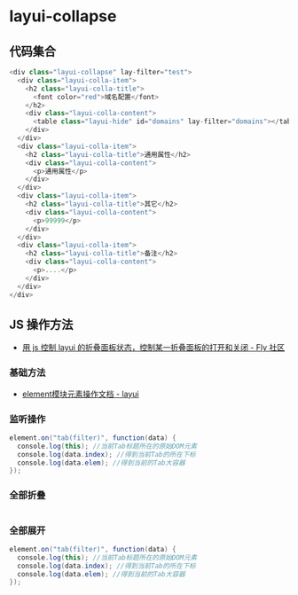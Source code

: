 # layui-collapse

## 代码集合

```C#
<div class="layui-collapse" lay-filter="test">
  <div class="layui-colla-item">
    <h2 class="layui-colla-title">
      <font color="red">域名配置</font>
    </h2>
    <div class="layui-colla-content">
      <table class="layui-hide" id="domains" lay-filter="domains"></table>
    </div>
  </div>
  <div class="layui-colla-item">
    <h2 class="layui-colla-title">通用属性</h2>
    <div class="layui-colla-content">
      <p>通用属性</p>
    </div>
  </div>
  <div class="layui-colla-item">
    <h2 class="layui-colla-title">其它</h2>
    <div class="layui-colla-content">
      <p>99999</p>
    </div>
  </div>
  <div class="layui-colla-item">
    <h2 class="layui-colla-title">备注</h2>
    <div class="layui-colla-content">
      <p>....</p>
    </div>
  </div>
</div>
```

## JS 操作方法

- [用 js 控制 layui 的折叠面板状态，控制某一折叠面板的打开和关闭 - Fly 社区](https://fly.layui.com/jie/34284/)

### 基础方法

- [element模块元素操作文档 - layui](https://www.layui.com/doc/modules/element.html#base)

### 监听操作

```c#
element.on("tab(filter)", function(data) {
  console.log(this); //当前Tab标题所在的原始DOM元素
  console.log(data.index); //得到当前Tab的所在下标
  console.log(data.elem); //得到当前的Tab大容器
});
```

### 全部折叠

```c#
```

### 全部展开

```c#
element.on("tab(filter)", function(data) {
  console.log(this); //当前Tab标题所在的原始DOM元素
  console.log(data.index); //得到当前Tab的所在下标
  console.log(data.elem); //得到当前的Tab大容器
});
```
